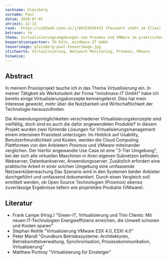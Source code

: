 ```yaml
---
nachname: Gleisberg
vorname: Paul
datum: 2020-07-07
uhrzeit: 12-15
raum:  https://us02web.zoom.us/j/86324956433 (Passwort steht im Ilias) Präsentation
betreuer: rm
thema: Virtualisierungsumgebungen von Proxmox und VMWare im praktischen Vergleich
kooperationspartner: TH Köln, mindmaxx-IT GmbH
teaserimage: gleisberg-paul-teaserimage.jpg
stichworte: Virtualisierung, Netzwerk Monitoring, Proxmox, VMware
hinweise:
---
```


## Abstract

In meinem Praxisprojekt tauche ich in das Thema *Virtualisierung* ein. In meiner Tätigkeit als Werkstudent der Firma *"mindmaxx-IT GmbH"* habe ich bereits einige Virtualisierungskonzepte kennengelernt. Dies hat mein Interesse geweckt, mehr über die Nutzbarkeit und Wirtschaftlichkeit der Technologie herauszufinden.

Die Anwendungsmöglichkeiten verschiedener Virtualisierungskonzepte sind vielfältig, doch sind es auch die dafür angewendeten Produkte? In diesem Projekt wurden zwei führende Lösungen für Virtualisierungsmanagement einem intensiven Praxistest unterzogen. Im Hinblick auf Usability, Benutzerfreundlichkeit und Kosten, werden die Cloud Computing Plattformen von den Anbietern *Proxmox* und *VMware* miteinander verglichen.
Der hierfür angewandte Use Case ist eine "3-Tier Umgebung", bei der sich alle virtuellen Maschinen in ihren eigenen Subnetzen befinden: Webserver, Datenbankserver, Anwendungsserver. Zusätzlich erfordert eine praktische Arbeit in einer solchen Umgebung eine umfassende Netzwerküberwachung Das Szenario wird in den Systemen beider Anbieter durchgeführt und umfassend dokumentiert. Durch einen Vergleich soll ermittelt werden, ob Open Source Technologien (Proxmox) ebenso zuverlässige Ergebnisse liefern wie proprietäre Produkte (VMware).


## Literatur

- Frank Lampe (Hrsg.) "Green-IT, Virtualisierung und Thin Clients: Mit neuen IT-Technologien Energieeffizienz erreichen, die Umwelt schonen und Kosten sparen"
- Stephan Reihle "Virtualisierung VMware ESX 4.0, ESXI 4.0"
- Peter Mandl "Grundkurs Betriebssysteme: Architekturen, Betriebsmittelverwaltung, Synchronisation, Prozesskommunikation, Virtualisierung"
- Matthew Portnoy "Virtualisierung für Einsteiger"
